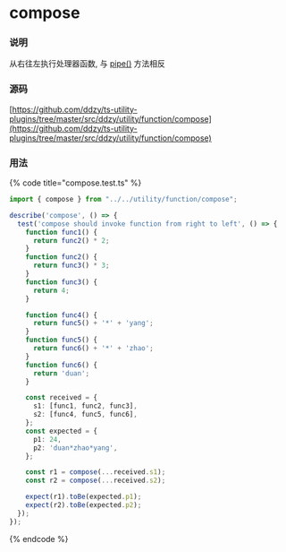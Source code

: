 # compose

### 说明

从右往左执行处理器函数, 与 [pipe\(\)](pipe.md) 方法相反

### 源码

[https://github.com/ddzy/ts-utility-plugins/tree/master/src/ddzy/utility/function/compose](https://github.com/ddzy/ts-utility-plugins/tree/master/src/ddzy/utility/function/compose)

### 用法

{% code title="compose.test.ts" %}
```typescript
import { compose } from "../../utility/function/compose";

describe('compose', () => {
  test('compose should invoke function from right to left', () => {
    function func1() {
      return func2() * 2;
    }
    function func2() {
      return func3() * 3;
    }
    function func3() {
      return 4;
    }

    function func4() {
      return func5() + '*' + 'yang';
    }
    function func5() {
      return func6() + '*' + 'zhao';
    }
    function func6() {
      return 'duan';
    }

    const received = {
      s1: [func1, func2, func3],
      s2: [func4, func5, func6],
    };
    const expected = {
      p1: 24,
      p2: 'duan*zhao*yang',
    };

    const r1 = compose(...received.s1);
    const r2 = compose(...received.s2);

    expect(r1).toBe(expected.p1);
    expect(r2).toBe(expected.p2);
  });
});
```
{% endcode %}

